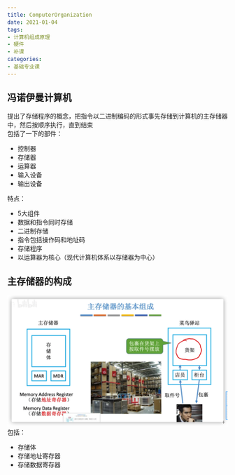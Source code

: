 ```yaml
---
title: ComputerOrganization  
date: 2021-01-04  
tags: 
- 计算机组成原理
- 硬件
- 补课
categories:
- 基础专业课
---
```


## 冯诺伊曼计算机
提出了存储程序的概念，把指令以二进制编码的形式事先存储到计算机的主存储器中，然后按顺序执行，直到结束  
包括了一下的部件：
  - 控制器
  - 存储器
  - 运算器
  - 输入设备
  - 输出设备
  
特点：
  - 5大组件
  - 数据和指令同时存储
  - 二进制存储
  - 指令包括操作码和地址码
  - 存储程序
  - 以运算器为核心（现代计算机体系以存储器为中心）

## 主存储器的构成
![主存储器][1]
包括：
  - 存储体
  - 存储地址寄存器
  - 存储数据寄存器
  
[1]: /images/picture/MainMemory.png
